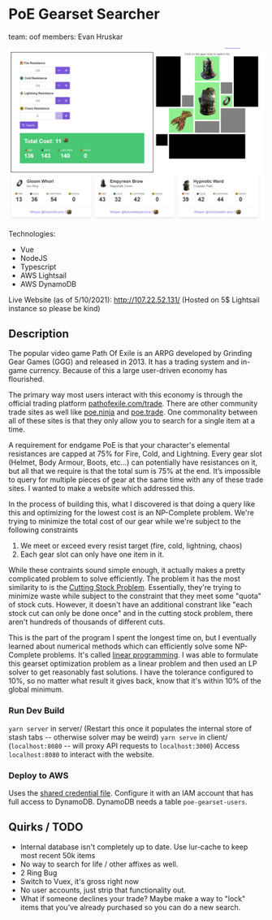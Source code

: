 # PoE Gearset Searcher
team: oof
members: Evan Hruskar

![screenshot](./screenshot.png)


Technologies:
- Vue
- NodeJS
- Typescript
- AWS Lightsail
- AWS DynamoDB

Live Website (as of 5/10/2021): http://107.22.52.131/	(Hosted on 5$ Lightsail instance so please be kind)

## Description
The popular video game Path Of Exile is an ARPG developed by Grinding Gear Games (GGG) and released in 2013. It has a trading system and in-game currency. Because of this a large user-driven economy has flourished.

The primary way most users interact with this economy is through the official trading platform [pathofexile.com/trade](https://www.pathofexile.com/trade/search/Ultimatum). There are other community trade sites as well like [poe.ninja](https://poe.ninja/) and [poe.trade](https://poe.trade/). One commonality between all of these sites is that they only allow you to search for a single item at a time.

A requirement for endgame PoE is that your character's elemental resistances are capped at 75% for Fire, Cold, and Lightning. Every gear slot (Helmet, Body Armour, Boots, etc...) can potentially have resistances on it, but all that we require is that the total sum is 75% at the end. It’s impossible to query for multiple pieces of gear at the same time with any of these trade sites. I wanted to make a website which addressed this.

In the process of building this, what I discovered is that doing a query like this and optimizing for the lowest cost is an NP-Complete problem. We're trying to minimize the total cost of our gear while we're subject to the following constraints
1. We meet or exceed every resist target (fire, cold, lightning, chaos)
2. Each gear slot can only have one item in it.

While these contraints sound simple enough, it actually makes a pretty complicated problem to solve efficiently. The problem it has the most similarity to is the [Cutting Stock Problem](https://en.wikipedia.org/wiki/Cutting_stock_problem). Essentially, they're trying to minimize waste while subject to the constraint that they meet some "quota" of stock cuts. However, it doesn't have an additional constrant like "each stock cut can only be done once" and in the cutting stock problem, there aren't hundreds of thousands of different cuts.

This is the part of the program I spent the longest time on, but I eventually learned about numerical methods which can efficiently solve some NP-Complete problems. It's called [linear programming](https://en.wikipedia.org/wiki/Linear_programming). I was able to formulate this gearset optimization problem as a linear problem and then used an LP solver to get reasonably fast solutions. I have the tolerance configured to 10%, so no matter what result it gives back, know that it's within 10% of the global minimum.

### Run Dev Build
`yarn server` in server/  (Restart this once it populates the internal store of stash tabs -- otherwise solver may be weird)
`yarn serve` in client/   (`localhost:8080` -- will proxy API requests to `localhost:3000`)
Access `localhost:8080` to interact with the website.

### Deploy to AWS
Uses the [shared credential file](https://docs.aws.amazon.com/sdk-for-javascript/v2/developer-guide/loading-node-credentials-shared.html). Configure it with an IAM account that has full access to DynamoDB.
DynamoDB needs a table `poe-gearset-users`.

## Quirks / TODO
- Internal database isn't completely up to date. Use lur-cache to keep most recent 50k items
- No way to search for life / other affixes as well.
- 2 Ring Bug
- Switch to Vuex, it's gross right now
- No user accounts, just strip that functionality out.
- What if someone declines your trade? Maybe make a way to "lock" items that you've already purchased so you can do a new search.
